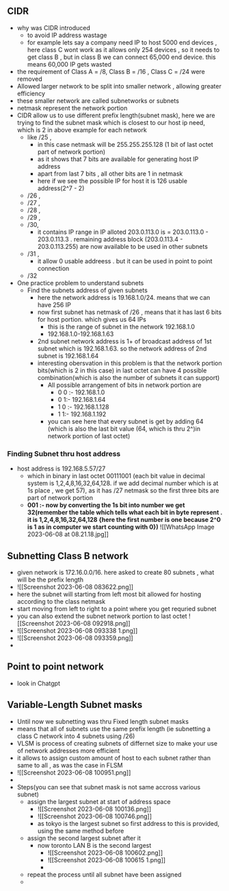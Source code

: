 
## CIDR
- why was CIDR introduced
	- to avoid IP address wastage 
	- for example lets say a company need IP to host 5000 end devices , here class C wont work as it allows only 254 devices , so it needs to get class B , but in class B we can connect 65,000 end device. this means 60,000 IP gets wasted
- the requirement of Class A = /8, Class B = /16 , Class C = /24 were removed 
- Allowed larger network to be split into smaller network , allowing greater efficiency 
- these smaller network are called subnetworks or subnets
- netmask represent the network portion
- CIDR allow us to use different prefix length(subnet mask), here we are trying to find the subnet mask which is closest to our host ip need, which is 2 in above example for each network
	- like /25 , 
		- in this case netmask will be 255.255.255.128 (1 bit of last octet part of network portion)
		- as it shows that 7 bits are available for generating host IP address
		- apart from last 7 bits , all other bits are 1 in netmask
		- here if we see the possible IP for host it is 126 usable address(2^7 - 2)
	- /26 , 
	- /27 ,
	- /28 , 
	- /29 , 
	- /30, 
		- it contains IP range in IP alloted 203.0.113.0 is = 203.0.113.0 - 203.0.113.3 . remaining address block (203.0.113.4 - 203.0.113.255) are now available to be used in other subnets
	- /31 ,
		- it allow 0 usable addreess . but it can be used in point to point connection
	- /32
- One practice problem to understand subnets
	- Find the subnets address of given subnets
		- here the network address is 19.168.1.0/24. means that we can have 256 IP
		- now first subnet has netmask of /26 , means that it has last 6 bits for host portion. which gives us 64 IPs 
			- this is the range of subnet in the network 192.168.1.0
			- 192.168.1.0-192.168.1.63
		- 2nd subnet network address is 1+ of broadcast address of 1st subnet which is 192.168.1.63. so the network address of 2nd subnet is 192.168.1.64
		- interesting obersvation in this problem is that the network portion bits(which is 2 in this case) in last octet can have 4 possible combination(which is also the number of subnets it can support)
			- All possible arrangement of bits in network portion are 
				- 0 0 :- 192.168.1.0
				- 0 1:- 192.168.1.64
				- 1 0 :- 192.168.1.128
				- 1 1:- 192.168.1.192
			- you can see here that every subnet is get by adding 64 (which is also the last bit value (64, which is thru 2^)in network portion of last octet)
### Finding Subnet thru host address
- host address is 192.168.5.57/27
	- which in binary in last octet 00111001 (each bit value in decimal system is 1,2,4,8,16,32,64,128. if we add decimal number which is at 1s place , we get 57), as it has /27 netmask so the first three bits are part of network portion
	- **001 :- now by converting the 1s bit into number we get 32(remember the table which tells what each bit in byte represent . it is 1,2,4,8,16,32,64,128 {here the first number is one because 2^0 is 1 as in computer we start counting with 0})** 
![[WhatsApp Image 2023-06-08 at 08.21.18.jpg]]

## Subnetting Class B network
- given network is 172.16.0.0/16. here asked to create 80 subnets , what will be the prefix length
- ![[Screenshot 2023-06-08 083622.png]]
- here the subnet will starting from left most bit allowed for hosting according to the class netmask
- start moving from left to right to a point where you get requried subnet
- you can also extend the subnet network portion to last octet ![[Screenshot 2023-06-08 092918.png]]
- ![[Screenshot 2023-06-08 093338 1.png]]
- ![[Screenshot 2023-06-08 093359.png]]
- 

## Point to point network
- look in Chatgpt

## Variable-Length Subnet masks
- Until now we subnetting was thru Fixed length subnet masks
- means that all of subnets use the same prefix length (ie subnetting a class C network into 4 subnets using /26)
- VLSM is process of creating subnets of differnet size to make your use of network addresses more efficient
- it allows to assign custom amount of host to each subnet rather than same to all , as was the case in FLSM
- ![[Screenshot 2023-06-08 100951.png]]
- 
- Steps(you can see that subnet mask is not same accross various subnet)
	- assign the largest subnet at start of address space
		- ![[Screenshot 2023-06-08 100136.png]]
		- ![[Screenshot 2023-06-08 100746.png]]
		- as tokyo is the largest subnet so first address to this is provided, using the same method before
	- assign the second largest subnet after it 
		- now toronto LAN B is the second largest
			- ![[Screenshot 2023-06-08 100602.png]]
			- ![[Screenshot 2023-06-08 100615 1.png]]
			- 
	- repeat the process until all subnet have been assigned
	- 